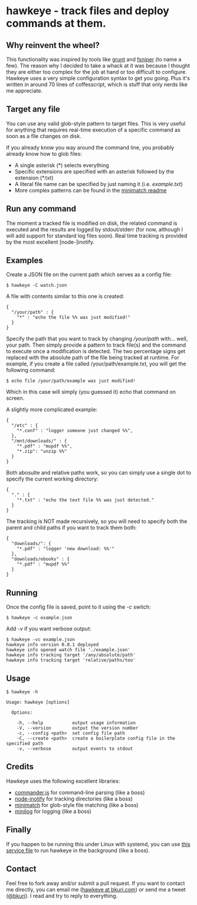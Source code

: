 # hawkeye - track files and deploy commands at them.

Why reinvent the wheel?
-----------------------
This functionality was inspired by tools like [grunt][1] and [fsniper][2] (to name a few). The reason why I decided to take a whack at it was because I thought they are either too complex for the job at hand or too difficult to configure. Hawkeye uses a very simple configuration syntax to get you going. Plus it's written in around 70 lines of coffesscript, which is stuff that only nerds like me appreciate.

Target any file
---------------
You can use any valid glob-style pattern to target files. This is very useful for anything that requires real-time execution of a specific command as soon as a file changes on disk.

If you already know you way around the command line, you probably already know how to glob files:

* A single asterisk (\*) selects everything
* Specific extensions are specified with an asterisk followed by the extension (\*.txt)
* A literal file name can be specified by just naming it (i.e. *example.txt*)
* More complex patterns can be found in the [minimatch readme][3]

Run any command
---------------
The moment a tracked file is modified on disk, the related command is executed and the results are logged by stdout/stderr (for now, although I will add support for standard log files soon). Real time tracking is provided by the most excellent [node-]inotify.

Examples
--------
Create a JSON file on the current path which serves as a config file:

    $ hawkeye -C watch.json

A file with contents similar to this one is created:

    {
      "/your/path" : {
        "*" : "echo the file %% was just modified!"
      }
    }

Specify the path that you want to track by changing */your/path* with... well, your path. Then simply provide a pattern to track file(s) and the command to execute once a modification is detected. The two percentage signs get replaced with the absolute path of the file being tracked at runtime. For example, if you create a file called /your/path/example.txt, you will get the following command:

    $ echo file /your/path/example was just modified!

Which in this case will simply (you guessed it) echo that command on screen.

A slightly more complicated example:

    {
      "/etc" : {
        "*.conf" : "logger someone just changed %%",
      },
      "/mnt/downloads/" : {
        "*.pdf" : "mupdf %%",
        "*.zip": "unzip %%"
      }
    }

Both abosulte and relative paths work, so you can simply use a single dot to specify the current working directory:

    {
      "." : {
        "*.txt" : "echo the text file %% was just detected."
      }
    }

The tracking is NOT made recursively, so you will need to specify both the parent and child paths if you want to track them both:

    {
      "downloads/": {
        "*.pdf" : "logger 'new download: %%'"
      },
      "downloads/ebooks" : {
        "*.pdf" : "mupdf %%"
      }
    }

Running
-------
Once the config file is saved, point to it using the *-c* switch:

    $ hawkeye -c example.json

Add *-v* if you want verbose output:

    $ hawkeye -vc example.json
    hawkeye info version 0.0.1 deployed
    hawkeye info opened watch file './example.json'
    hawkeye info tracking target '/any/absolute/path'
    hawkeye info tracking target 'relative/paths/too'

Usage
-----
    $ hawkeye -h

    Usage: hawkeye [options]

      Options:

        -h, --help           output usage information
        -V, --version        output the version number
        -c, --config <path>  set config file path
        -C, --create <path>  create a boilerplate config file in the specified path
        -v, --verbose        output events to stdout

Credits
-------
Hawkeye uses the following excellent libraries:

* [commander.js][3] for command-line parsing (like a boss)
* [node-inotify][4] for tracking directories (like a boss)
* [minimatch][5] for glob-style file matching (like a boss)
* [minilog][6] for logging (like a boss)

Finally
-------
If you happen to be running this under Linux with systemd, you can use [this service file][7] to run hawkeye in the background (like a boss).

Contact
-------
Feel free to fork away and/or submit a pull request. If you want to contact me directly, you can email me ([hawkeye at bkuri.com][8]) or send me a tweet ([@bkuri][9]). I read and try to reply to everything.

[1]: http://gruntjs.com                          "Grunt website"
[2]: https://github.com/l3ib/fsniper             "fsniper"
[3]: https://github.com/visionmedia/commander.js "Commander.js"
[4]: https://github.com/c4milo/node-inotify      "node-inotify"
[5]: https://github.com/isaacs/minimatch         "minimatch"
[6]: https://github.com/mixu/minilog             "minilog"
[7]: https://dropbox.com/                        "systemd service file"
[8]: mailto:hawkeye@bkuri.com                    "e-mail me"
[9]: https://twitter.com/bkuri                   "tweet tweet"

